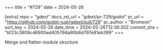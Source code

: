 +++
title = "#729"
date = 2024-05-26

[extra]
repo = "gdext"
docs_rel_url = "gdext/pr-729/godot"
pr_url = "https://github.com/godot-rust/gdext/pull/729"
pr_author = "Bromeon"
sort_key = 2024-05-26
date_time = 2024-05-26T12:36:20Z
commit_sha = "bf23c3809cd6900ed405794a90b8d797e81eb399"
+++

Merge and flatten module structure
